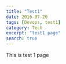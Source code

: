 ```yaml
---
title: "Test1"
date: 2016-07-20
tags: [Devops, test1]
category: Tech
excerpt: "test1 page"
search: true
---
```


This is test 1 page